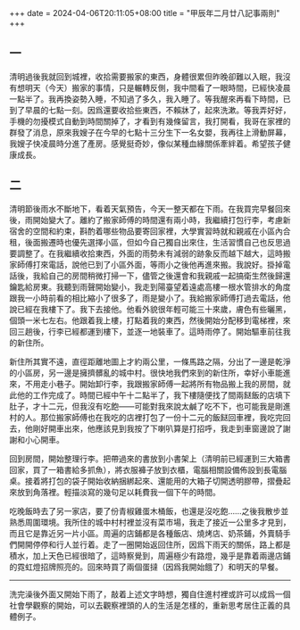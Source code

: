 +++
date = 2024-04-06T20:11:05+08:00
title = "甲辰年二月廿八記事兩則"
+++

## 一
清明過後我就回到城裡，收拾需要搬家的東西，身體很累但昨晚卻難以入眠，我沒有想明天（今天）搬家的事情，只是輾轉反側，我中間看了一眼時間，已經快凌晨一點半了。我再換姿勢入睡，不知過了多久，我入睡了。等我醒來再看下時間，已到了早晨的七點一刻。因爲還要收拾些東西，不賴牀了，起來洗漱。等我弄好好，手機的勿擾模式自動到時間關掉了，才看到有幾條留言，我打開看，我哥在家裡的群發了消息，原來我嫂子在今早的七點十三分生下一名女嬰，我再往上滑動屏幕，我嫂子快凌晨時分進了產房。感覺挺奇妙，像似某種血緣關係牽絆着。希望孩子健康成長。

## 二
清明節後雨水不斷地下，看着天氣預告，今天一整天都在下雨。在我買完早餐回來後，雨開始變大了。離約了搬家師傅的時間還有兩小時，我繼續打包行李，考慮新宿舍的空間和約束，斟酌着哪些物品要寄回家裡，大學實習時就和親戚在小區內合租，後面搬遷時也優先選擇小區，但如今自己獨自出來住，生活習慣自己也反思過要調整了。在我繼續收拾東西，外面的雨勢未有減弱的跡象反而越下越大，這時搬家師傅打來電話，說他已到了小區外面，等雨小之後他再進來搬。我說好。掛掉電話後，我給自己的房間稍微打掃一下，儘管之後還會和我親戚一起搞衛生然後歸還鑰匙給房東。我聽到雨聲開始變小，我走到陽臺望着遠處高樓一根水管排水的角度跟我一小時前看的相比縮小了很多了，雨是變小了。我給搬家師傅打過去電話，他說已經在我樓下了。我下去接他。他看外貌很年輕可能三十來歲，膚色有些曬黑，個頭一米七左右。他跟着我上樓，打點着我的東西，然後開始分配移到電梯裡，來回三趟後，行李已經都運到樓下，並逐一地裝車了。這時雨停了。開始驅車前往我的新住所。

新住所其實不遠，直徑距離地圖上才約兩公里，一條馬路之隔，分出了一邊是乾淨的小區房，另一邊是擁擠髒亂的城中村。很快地我們來到的新住所，幸好小車能進來，不用走小巷子。開始卸行李，我跟搬家師傅一起將所有物品搬上我的房間，就此他的工作完成了。時間已經中午十二點半了，我下樓隨便找了間兩餸飯的店填下肚子，才十二元，但我沒有吃飽——可能對我來說太鹹了吃不下，也可能我是剛進村的人。那位搬家師傅也在我吃的店裡打包了一份十二元的飯餸回車裡，我吃完回去，他剛好開車出來，他應該見到我按了下喇叭算是打招呼，我走到車窗邊說了謝謝和小心開車。

回到房間，開始整理行李。把帶過來的書放到小書架上（清明前已經運到三大箱書回家，買了一箱書給多抓魚），將衣服褲子放到衣櫃，電腦相關設備佈設到長電腦桌。接着將打包的袋子開始收納捆綁起來、還能用的大箱子切開透明膠帶，摺疊起來放到角落裡。輕描淡寫的幾句足以耗費我一個下午的時間。

吃晚飯時去了另一家店，要了份青椒雞蛋木桶飯，也還是沒吃飽……之後我散步並熟悉周圍環境。我所住的城中村村裡並沒有菜市場，我走了接近一公里多才見到，而且它是靠近另一片小區。周遍的店鋪都是各種飯店、燒烤店、奶茶鋪，外賣騎手們開開停停和行人並行着。走了一圈開始返回住所，因爲下雨天的關係，路上都是積水，加上天色已經很暗了，這時察覺到，周遍極少有路燈，幾乎是靠着兩邊店鋪的霓虹燈招牌照亮的。回來時買了兩個蛋撻（因爲我開始餓了）和明天的早餐。

---

洗完澡後外面又開始下雨了，敲着上述文字時想，獨自住進村裡或許可以成爲一個社會學觀察的開始，可以去觀察裡頭的人的生活是怎樣的，重新思考居住正義的具體例子。
